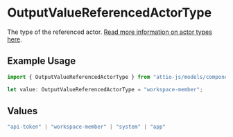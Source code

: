 # OutputValueReferencedActorType

The type of the referenced actor. [Read more information on actor types here](/docs/actors).

## Example Usage

```typescript
import { OutputValueReferencedActorType } from "attio-js/models/components";

let value: OutputValueReferencedActorType = "workspace-member";
```

## Values

```typescript
"api-token" | "workspace-member" | "system" | "app"
```